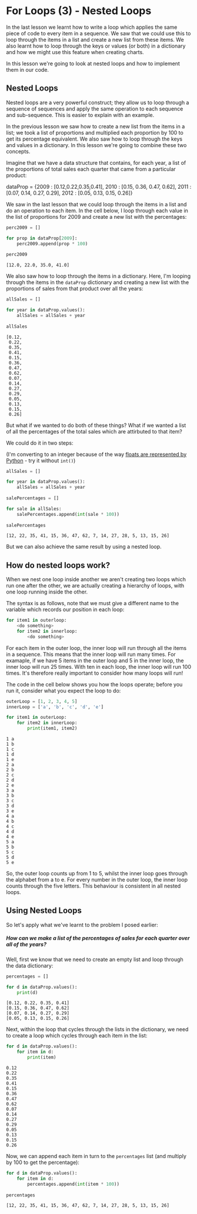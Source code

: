 
# For Loops (3) - Nested Loops

In the last lesson we learnt how to write a loop which applies the same piece of code to every item in a sequence. We saw that we could use this to loop through the items in a list and create a new list from these items. We also learnt how to loop through the keys or values (or both) in a dictionary and how we might use this feature when creating charts.

In this lesson we're going to look at nested loops and how to implement them in our code. 

## Nested Loops

Nested loops are a very powerful construct; they allow us to loop through a sequence of sequences and apply the same operation to each sequence and sub-sequence. This is easier to explain with an example.

In the previous lesson we saw how to create a new list from the items in a list; we took a list of proportions and multiplied each proportion by 100 to get its percentage equivalent. We also saw how to loop through the keys and values in a dictionary. In this lesson we're going to combine these two concepts.

Imagine that we have a data structure that contains, for each year, a list of the proportions of total sales each quarter that came from a particular product:



dataProp = {2009 : [0.12,0.22,0.35,0.41],
       2010 : [0.15, 0.36, 0.47, 0.62],
       2011 : [0.07, 0.14, 0.27, 0.29],
       2012 : [0.05, 0.13, 0.15, 0.26]}


We saw in the last lesson that we could loop through the items in a list and do an operation to each item. In the cell below, I loop through each value in the list of proportions for 2009 and create a new list with the percentages:


```python
perc2009 = []

for prop in dataProp[2009]:
    perc2009.append(prop * 100)
    
perc2009
```




    [12.0, 22.0, 35.0, 41.0]



We also saw how to loop through the items in a dictionary. Here, I'm looping through the items in the <code>dataProp</code> dictionary and creating a new list with the proportions of sales from that product over all the years:


```python
allSales = []

for year in dataProp.values():
    allSales = allSales + year
    
allSales
```




    [0.12,
     0.22,
     0.35,
     0.41,
     0.15,
     0.36,
     0.47,
     0.62,
     0.07,
     0.14,
     0.27,
     0.29,
     0.05,
     0.13,
     0.15,
     0.26]



But what if we wanted to do both of these things? What if we wanted a list of all the percentages of the total sales which are attirbuted to that item?

We could do it in two steps:

(I'm converting to an integer because of the way <a href="https://docs.python.org/3.1/tutorial/floatingpoint.html">floats are represented by Python</a> - try it without <code>int()</code>)


```python
allSales = []

for year in dataProp.values():
    allSales = allSales + year
    
salePercentages = []

for sale in allSales:
    salePercentages.append(int(sale * 100))
    
salePercentages
```




    [12, 22, 35, 41, 15, 36, 47, 62, 7, 14, 27, 28, 5, 13, 15, 26]



But we can also achieve the same result by using a nested loop.

## How do nested loops work?

When we nest one loop inside another we aren't creating two loops which run one after the other, we are actually creating a hierarchy of loops, with one loop running inside the other.

The syntax is as follows, note that we must give a different name to the variable which records our position in each loop:
````python
for item1 in outerloop:
    <do something>
    for item2 in innerloop:
        <do something>
````

For each item in the outer loop, the inner loop will run through all the items in a sequence. This means that the inner loop will run many times. For examaple, if we have 5 items in the outer loop and 5 in the inner loop, the inner loop will run 25 times. With ten in each loop, the inner loop will run 100 times. It's therefore really important to consider how many loops will run!

The code in the cell below shows you how the loops operate; before you run it, consider what you expect the loop to do:


```python
outerLoop = [1, 2, 3, 4, 5]
innerLoop = ['a', 'b', 'c', 'd', 'e']

for item1 in outerLoop:
    for item2 in innerLoop:
        print(item1, item2)
```

    1 a
    1 b
    1 c
    1 d
    1 e
    2 a
    2 b
    2 c
    2 d
    2 e
    3 a
    3 b
    3 c
    3 d
    3 e
    4 a
    4 b
    4 c
    4 d
    4 e
    5 a
    5 b
    5 c
    5 d
    5 e
    

So, the outer loop counts up from 1 to 5, whilst the inner loop goes through the alphabet from a to e. For every number in the outer loop, the inner loop counts through the five letters. This behaviour is consistent in all nested loops.

## Using Nested Loops

So let's apply what we've learnt to the problem I posed earlier:

##### How can we make a list of the percentages of sales for each quarter over all of the years?

Well, first we know that we need to create an empty list and loop through the data dictionary:


```python
percentages = []

for d in dataProp.values():
    print(d)
```

    [0.12, 0.22, 0.35, 0.41]
    [0.15, 0.36, 0.47, 0.62]
    [0.07, 0.14, 0.27, 0.29]
    [0.05, 0.13, 0.15, 0.26]
    

Next, within the loop that cycles through the lists in the dictionary, we need to create a loop which cycles through each item in the list:


```python
for d in dataProp.values():
    for item in d:
        print(item)
```

    0.12
    0.22
    0.35
    0.41
    0.15
    0.36
    0.47
    0.62
    0.07
    0.14
    0.27
    0.29
    0.05
    0.13
    0.15
    0.26
    

Now, we can append each item in turn to the <code>percentages</code> list (and multiply by 100 to get the percentage):


```python
for d in dataProp.values():
    for item in d:
        percentages.append(int(item * 100))
        
percentages
```




    [12, 22, 35, 41, 15, 36, 47, 62, 7, 14, 27, 28, 5, 13, 15, 26]



